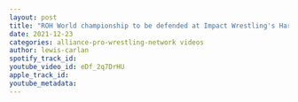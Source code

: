 ```yaml
---
layout: post
title: "ROH World championship to be defended at Impact Wrestling's Hard to Kill PPV!"
date: 2021-12-23
categories: alliance-pro-wrestling-network videos
author: lewis-carlan
spotify_track_id: 
youtube_video_id: eDf_2q7DrHU
apple_track_id: 
youtube_metadata: 
---
```


